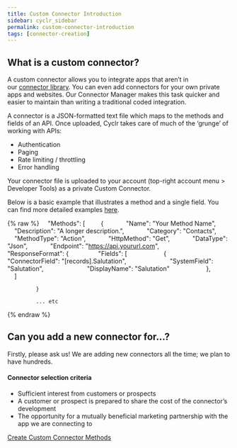 ```yaml
---
title: Custom Connector Introduction
sidebar: cyclr_sidebar
permalink: custom-connector-introduction
tags: [connector-creation]
---
```


What is a custom connector?
---------------------------

A custom connector allows you to integrate apps that aren’t in our [connector library](http://cyclr.com/connectors/). You can even add connectors for your own private apps and websites. Our Connector Manager makes this task quicker and easier to maintain than writing a traditional coded integration.

A connector is a JSON-formatted text file which maps to the methods and fields of an API. Once uploaded, Cyclr takes care of much of the ‘grunge’ of working with APIs:

*   Authentication
*   Paging
*   Rate limiting / throttling
*   Error handling

Your connector file is uploaded to your account (top-right account menu > Developer Tools) as a private Custom Connector.

Below is a basic example that illustrates a method and a single field. You can find more detailed examples [here](./examples).

{% raw %}
        "Methods": [
            {
                "Name": "Your Method Name",
                "Description": "A longer description.",
                "Category": "Contacts",
                "MethodType": "Action",
                "HttpMethod": "Get",
                "DataType": "Json",
                "Endpoint": "https://api.yoururl.com",
                "ResponseFormat": {
                    "Fields": [
                        {
                            "ConnectorField": "[records].Salutation",
                            "SystemField": "Salutation",
                            "DisplayName": "Salutation"
                        },
                  ]
    
             }
          
             ... etc
{% endraw %}

Can you add a new connector for…?
---------------------------------

Firstly, please ask us! We are adding new connectors all the time; we plan to have hundreds.

#### Connector selection criteria

*   Sufficient interest from customers or prospects
*   A customer or prospect is prepared to share the cost of the connector’s development
*   The opportunity for a mutually beneficial marketing partnership with the app we are connecting to

[Create Custom Connector Methods](./methods)
